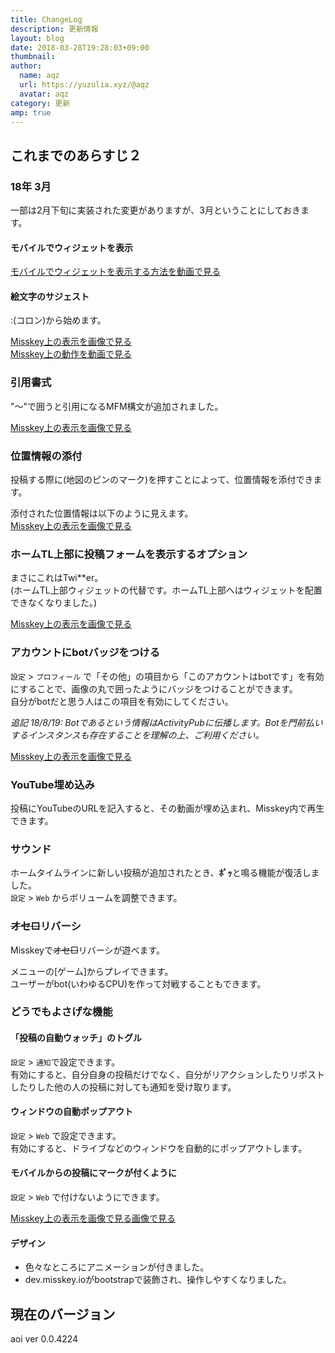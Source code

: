 ```yaml
---
title: ChangeLog
description: 更新情報
layout: blog
date: 2018-03-28T19:28:03+09:00
thumbnail: 
author:
  name: aqz
  url: https://yuzulia.xyz/@aqz
  avatar: aqz
category: 更新
amp: true
---
```

## これまでのあらすじ２

### 18年 3月
一部は2月下旬に実装された変更がありますが、3月ということにしておきます。  

#### モバイルでウィジェットを表示
[モバイルでウィジェットを表示する方法を動画で見る](https://youtu.be/0NFZEd7qiZE)

#### 絵文字のサジェスト
:(コロン)から始めます。

<a href="https://file.himasaku.net/5abb581b62d8e904a77180d2/Screenshot-2018-3-28%20Misskey(1).png">Misskey上の表示を画像で見る</a>  
[Misskey上の動作を動画で見る](https://youtu.be/o8GEpaxgJyM)

### 引用書式

"～"で囲うと引用になるMFM構文が追加されました。

[Misskey上の表示を画像で見る](https://file.himasaku.net/5abb573e62d8e904a77180cc/Screenshot-2018-3-28%20aqz%20Misskey.png)

### 位置情報の添付
投稿する際に(地図のピンのマーク)を押すことによって、位置情報を添付できます。

添付された位置情報は以下のように見えます。  
[Misskey上の表示を画像で見る](https://file.himasaku.net/5abb57b462d8e904a77180cf/Screenshot-2018-3-28%20Misskey.png)

### ホームTL上部に投稿フォームを表示するオプション
まさにこれはTwi**er。  
(ホームTL上部ウィジェットの代替です。ホームTL上部へはウィジェットを配置できなくなりました。)

<a href="https://file.himasaku.net/5abb58cd62d8e904a77180d5/Screenshot-2018-3-28%20Misskey(2).png">Misskey上の表示を画像で見る</a>

### アカウントにbotバッジをつける
`設定` > `プロフィール` で「その他」の項目から「このアカウントはbotです」を有効にすることで、画像の丸で囲ったようにバッジをつけることができます。  
自分がbotだと思う人はこの項目を有効にしてください。

*追記 18/8/19: Botであるという情報はActivityPubに伝播します。Botを門前払いするインスタンスも存在することを理解の上、ご利用ください。*

<a href="https://file.himasaku.net/5abb59bd25d4ec05e4d7ee26/Screenshot-2018-3-28%20Live%20Characters%20Wiki%20%E3%81%BC%E3%81%A3%E3%81%A8%20Misskey(1).png">Misskey上の表示を画像で見る</a>

### YouTube埋め込み
投稿にYouTubeのURLを記入すると、その動画が埋め込まれ、Misskey内で再生できます。

### サウンド
ホームタイムラインに新しい投稿が追加されたとき、**ﾎﾟｯ**と鳴る機能が復活しました。  
`設定` > `Web` からボリュームを調整できます。

### ~~オセ□~~リバーシ
Misskeyで~~オセ□~~リバーシが遊べます。

メニューの[ゲーム]からプレイできます。  
ユーザーがbot(いわゆるCPU)を作って対戦することもできます。

### どうでもよさげな機能

#### 「投稿の自動ウォッチ」のトグル
`設定` > `通知`で設定できます。  
有効にすると、自分自身の投稿だけでなく、自分がリアクションしたりリポストしたりした他の人の投稿に対しても通知を受け取ります。

#### ウィンドウの自動ポップアウト
`設定` > `Web` で設定できます。  
有効にすると、ドライブなどのウィンドウを自動的にポップアウトします。

#### モバイルからの投稿にマークが付くように
`設定` > `Web` で付けないようにできます。

<a href="https://file.himasaku.net/5abb6b1d25d4ec05e4d7ee8d/Screenshot-2018-3-28%20Misskey(4).png">Misskey上の表示を画像で見る画像で見る</a>

#### デザイン
- 色々なところにアニメーションが付きました。
- dev.misskey.ioがbootstrapで装飾され、操作しやすくなりました。

## 現在のバージョン
aoi ver 0.0.4224